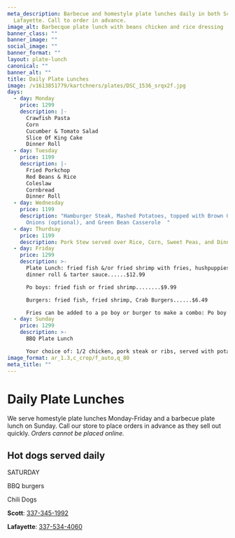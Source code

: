```yaml
---
meta_description: Barbecue and homestyle plate lunches daily in both Scott and
  Lafayette. Call to order in advance.
image_alt: Barbecque plate lunch with beans chicken and rice dressing
banner_class: ""
banner_image: ""
social_image: ""
banner_format: ""
layout: plate-lunch
canonical: ""
banner_alt: ""
title: Daily Plate Lunches
image: /v1613851779/kartchners/plates/DSC_1536_srqx2f.jpg
days:
  - day: Monday
    price: 1299
    description: |-
      Crawfish Pasta
      Corn 
      Cucumber & Tomato Salad
      Slice Of King Cake
      Dinner Roll
  - day: Tuesday
    price: 1199
    description: |-
      Fried Porkchop
      Red Beans & Rice
      Coleslaw
      Cornbread
      Dinner Roll
  - day: Wednesday
    price: 1199
    description: "Hamburger Steak, Mashed Potatoes, topped with Brown Gravy and
      Onions (optional), and Green Bean Casserole  "
  - day: Thurdsay
    price: 1199
    description: Pork Stew served over Rice, Corn, Sweet Peas, and Dinner Roll
  - day: Friday
    price: 1299
    description: >-
      Plate Lunch: fried fish &/or fried shrimp with fries, hushpuppies, a
      dinner roll & tarter sauce......$12.99

      Po boys: fried fish or fried shrimp........$9.99

      Burgers: fried fish, fried shrimp, Crab Burgers......$6.49

      Fries can be added to a po boy or burger to make a combo: Po boy Combo = $12.99, Burger Combo = $9.99
  - day: Sunday
    price: 1299
    description: >-
      BBQ Plate Lunch

      Your choice of: 1/2 chicken, pork steak or ribs, served with potato salad, baked beans, rice dressing and dinner rolls  
image_format: ar_1.3,c_crop/f_auto,q_80
meta_title: ""
---
```

<h1 class="text-5xl text-red-700">
  Daily Plate Lunches
</h1>

<p class="mb-6">We serve homestyle plate lunches Monday-Friday and a barbecue plate lunch on Sunday. Call our store to place orders in advance as they sell out quickly. <em>Orders cannot be placed online.</em></p>
<h2 class="text-gray-800">Hot dogs served daily</h2>

S﻿ATURDAY

BBQ burgers

C﻿hili Dogs

<p><strong>Scott</strong>: <a href="tel:3373451992">337-345-1992</a></p>
<p class="mb-6"><strong>Lafayette</strong>: <a href="tel:3375344060">337-534-4060</a></p>